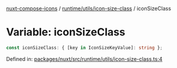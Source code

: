[nuxt-compose-icons](../../../../modules.md) / [runtime/utils/icon-size-class](../index.md) / iconSizeClass

# Variable: iconSizeClass

```ts
const iconSizeClass: { [key in IconSizeKeyValue]: string };
```

Defined in: [packages/nuxt/src/runtime/utils/icon-size-class.ts:4](https://github.com/arthur-plazanet/nuxt-compose-icons/blob/c22743e58fa2192095f1d2cf040e9229cacd5882/packages/nuxt/src/runtime/utils/icon-size-class.ts#L4)
